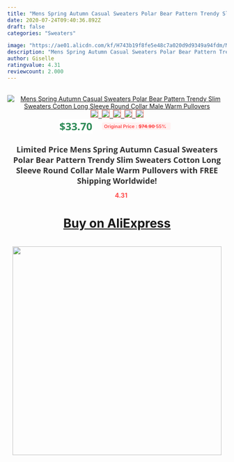 ```yaml
---
title: "Mens Spring Autumn Casual Sweaters Polar Bear Pattern Trendy Slim Sweaters Cotton Long Sleeve Round Collar Male Warm Pullovers"
date: 2020-07-24T09:40:36.892Z
draft: false
categories: "Sweaters"

image: "https://ae01.alicdn.com/kf/H743b19f8fe5e48c7a020d9d9349a94fdm/Mens-Spring-Autumn-Casual-Sweaters-Polar-Bear-Pattern-Trendy-Slim-Sweaters-Cotton-Long-Sleeve-Round-Collar.jpg"
description: "Mens Spring Autumn Casual Sweaters Polar Bear Pattern Trendy Slim Sweaters Cotton Long Sleeve Round Collar Male Warm Pullovers"
author: Giselle
ratingvalue: 4.31
reviewcount: 2.000
---
```

<br>
<div style="text-align: center;">
<a href="https://s.click.aliexpress.com/e/_AWkdTr" target="_blank" rel="nofollow noopener noreferrer"><img alt="Mens Spring Autumn Casual Sweaters Polar Bear Pattern Trendy Slim Sweaters Cotton Long Sleeve Round Collar Male Warm Pullovers" class="magnifier-image" src="https://ae01.alicdn.com/kf/H743b19f8fe5e48c7a020d9d9349a94fdm/Mens-Spring-Autumn-Casual-Sweaters-Polar-Bear-Pattern-Trendy-Slim-Sweaters-Cotton-Long-Sleeve-Round-Collar.jpg_640x640.jpg">
<br>
<img style="border:1px solid salmon" src="https://ae01.alicdn.com/kf/H743b19f8fe5e48c7a020d9d9349a94fdm/Mens-Spring-Autumn-Casual-Sweaters-Polar-Bear-Pattern-Trendy-Slim-Sweaters-Cotton-Long-Sleeve-Round-Collar.jpg_120x120.jpg">&nbsp;&nbsp;<img style="border:1px solid salmon" src="https://ae01.alicdn.com/kf/He7cb4642a4c1477ea8d17af93828c2caT/Mens-Spring-Autumn-Casual-Sweaters-Polar-Bear-Pattern-Trendy-Slim-Sweaters-Cotton-Long-Sleeve-Round-Collar.jpg_120x120.jpg">&nbsp;&nbsp;<img style="border:1px solid salmon" src="https://ae01.alicdn.com/kf/H84ac916b2d2b49088e348ce521a04caaU/Mens-Spring-Autumn-Casual-Sweaters-Polar-Bear-Pattern-Trendy-Slim-Sweaters-Cotton-Long-Sleeve-Round-Collar.jpg_120x120.jpg">&nbsp;&nbsp;<img style="border:1px solid salmon" src="https://ae01.alicdn.com/kf/H3432a68390c64d14971a82ffb9f736af7/Mens-Spring-Autumn-Casual-Sweaters-Polar-Bear-Pattern-Trendy-Slim-Sweaters-Cotton-Long-Sleeve-Round-Collar.jpg_120x120.jpg">&nbsp;&nbsp;<img style="border:1px solid salmon" src="https://ae01.alicdn.com/kf/H90944bc2adca43618c8dd6bcd7aa91d4v/Mens-Spring-Autumn-Casual-Sweaters-Polar-Bear-Pattern-Trendy-Slim-Sweaters-Cotton-Long-Sleeve-Round-Collar.jpg_120x120.jpg"></a></div><br0>
<div style="text-align: center;"><span style="background-color: white; border: 0px; box-sizing: border-box; color: seagreen; display: inline-block; font-family: &quot;open sans&quot; , &quot;arial&quot; , &quot;helvetica&quot; , sans-serif , &quot;heiti&quot;; font-size: 24px; font-stretch: inherit; font-weight: 700; line-height: inherit; margin: 0px 10px 0px 0px; padding: 0px; vertical-align: middle;">$33.70 </span>
<span style="background: rgb(255 , 241 , 241); border-radius: 3px; border: 0px; box-sizing: border-box; color: #ff4747; display: inline-block; font-family: inherit; font-size: 12px; font-stretch: inherit; font-style: inherit; font-variant: inherit; font-weight: 600; line-height: inherit; margin: 0px; padding: 2px 5px; transform: scale(0.9); vertical-align: middle;">Original Price : <b style="text-decoration: line-through;">$74.90 </b> 55%&nbsp;&nbsp;</span></div>
<h1 style="color: #333333; display: inline-block; font-family: &quot;open sans&quot; , &quot;arial&quot; , &quot;helvetica&quot; , sans-serif , &quot;heiti&quot;; font-size: 18px; font-stretch: inherit; font-weight: 700; text-align: center;">Limited Price Mens Spring Autumn Casual Sweaters Polar Bear Pattern Trendy Slim Sweaters Cotton Long Sleeve Round Collar Male Warm Pullovers with FREE Shipping Worldwide!</h1>
<div style="color: #ff4747; text-align: center;">
<img src="https://4.bp.blogspot.com/-M0ZcTcb-5uY/XleCXlxnR4I/AAAAAAAAAEc/OrjgMkXV1oMQFaCRZj5HQwOCBcu3w1FegCPcBGAYYCw/s1600/star.png" style="height: 15px;">&nbsp;<b>4.31</b></div>
<div class="button_cont" align="center"><a class="buynow_a" href="https://s.click.aliexpress.com/e/_AWkdTr" target="_blank" rel="nofollow noopener noreferrer"><H1>Buy on AliExpress</H1></a></div><br>
<div class="separator" style="clear: both; text-align: center;">
<img src="https://lh3.googleusercontent.com/-pTy5HemUv9M/XlePHvY0dAI/AAAAAAAAAE4/0nX5iRUoIWY8eMW9Dpxeirr157OZliDIgCLcBGAsYHQ/s1600/badge.gif" width="480">
</div>
